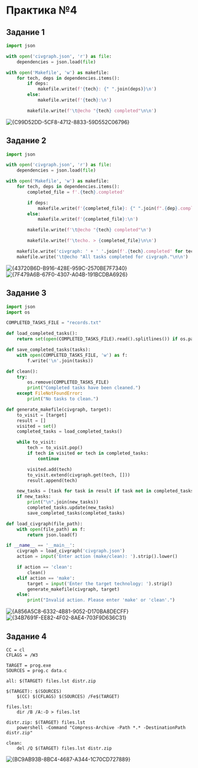 # Практика №4

## Задание 1

```python
import json

with open('civgraph.json', 'r') as file:
    dependencies = json.load(file)

with open('Makefile', 'w') as makefile:
    for tech, deps in dependencies.items():
        if deps:
            makefile.write(f'{tech}: {" ".join(deps)}\n')
        else:
            makefile.write(f'{tech}:\n')

        makefile.write(f'\t@echo "{tech} completed"\n\n')
```

![{C99D52DD-5CF8-4712-8833-59D552C06796}](https://github.com/user-attachments/assets/91d77ed7-f6a3-4b74-a14a-195e75919306)


## Задание 2

```python
import json

with open('civgraph.json', 'r') as file:
    dependencies = json.load(file)

with open('Makefile', 'w') as makefile:
    for tech, deps in dependencies.items():
        completed_file = f'.{tech}.completed'

        if deps:
            makefile.write(f'{completed_file}: {" ".join(f".{dep}.completed" for dep in deps)}\n')
        else:
            makefile.write(f'{completed_file}:\n')

        makefile.write(f'\t@echo "{tech} completed"\n')

        makefile.write(f'\techo. > {completed_file}\n\n')

    makefile.write('civgraph: ' + ' '.join(f'.{tech}.completed' for tech in dependencies) + '\n')
    makefile.write('\t@echo "All tasks completed for civgraph."\n\n')
```

![{43720B6D-B916-428E-959C-2570BE7F7340}](https://github.com/user-attachments/assets/e190cecc-1013-43f9-8c78-14d424d8d9da)
![{7F479A6B-67F0-4307-A04B-191BCDBA6926}](https://github.com/user-attachments/assets/a29f2f07-8e9e-4b1a-80a5-bcaf174b485b)

## Задание 3

```python
import json
import os

COMPLETED_TASKS_FILE = "records.txt"

def load_completed_tasks():
    return set(open(COMPLETED_TASKS_FILE).read().splitlines()) if os.path.exists(COMPLETED_TASKS_FILE) else set()

def save_completed_tasks(tasks):
    with open(COMPLETED_TASKS_FILE, 'w') as f:
        f.write('\n'.join(tasks))

def clean():
    try:
        os.remove(COMPLETED_TASKS_FILE)
        print("Completed tasks have been cleaned.")
    except FileNotFoundError:
        print("No tasks to clean.")

def generate_makefile(civgraph, target):
    to_visit = [target]
    result = []
    visited = set()
    completed_tasks = load_completed_tasks()

    while to_visit:
        tech = to_visit.pop()
        if tech in visited or tech in completed_tasks:
            continue

        visited.add(tech)
        to_visit.extend(civgraph.get(tech, []))
        result.append(tech)

    new_tasks = [task for task in result if task not in completed_tasks]
    if new_tasks:
        print("\n".join(new_tasks))
        completed_tasks.update(new_tasks)
        save_completed_tasks(completed_tasks)

def load_civgraph(file_path):
    with open(file_path) as f:
        return json.load(f)

if __name__ == '__main__':
    civgraph = load_civgraph('civgraph.json')
    action = input('Enter action (make/clean): ').strip().lower()

    if action == 'clean':
        clean()
    elif action == 'make':
        target = input('Enter the target technology: ').strip()
        generate_makefile(civgraph, target)
    else:
        print("Invalid action. Please enter 'make' or 'clean'.")
```
![{A856A5C8-6332-4B81-9052-D170BA8DECFF}](https://github.com/user-attachments/assets/9fef55bc-da21-4aae-a4e3-3b9ca885fbfd)
![{34B7691F-EE82-4F02-8AE4-703F9D636C31}](https://github.com/user-attachments/assets/08b1ec10-96a6-4f70-92bb-96b9e0246fc7)

## Задание 4
```Make
CC = cl
CFLAGS = /W3

TARGET = prog.exe
SOURCES = prog.c data.c

all: $(TARGET) files.lst distr.zip

$(TARGET): $(SOURCES)
	$(CC) $(CFLAGS) $(SOURCES) /Fe$(TARGET)

files.lst:
	dir /B /A:-D > files.lst

distr.zip: $(TARGET) files.lst
	powershell -Command "Compress-Archive -Path *.* -DestinationPath distr.zip"

clean:
	del /Q $(TARGET) files.lst distr.zip
```

![{BC9AB93B-8BC4-4687-A344-1C70CD727889}](https://github.com/user-attachments/assets/f5b882d6-ae42-4ec4-a722-9fad5424e517)

